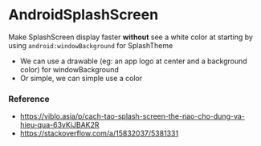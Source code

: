 # AndroidSplashScreen

Make SplashScreen display faster **without** see a white color at starting by using `android:windowBackground` for SplashTheme

- We can use a drawable (eg: an app logo at center and a background color) for windowBackground
- Or simple, we can simple use a color

### Reference
- https://viblo.asia/p/cach-tao-splash-screen-the-nao-cho-dung-va-hieu-qua-63vKjJBAK2R
- https://stackoverflow.com/a/15832037/5381331